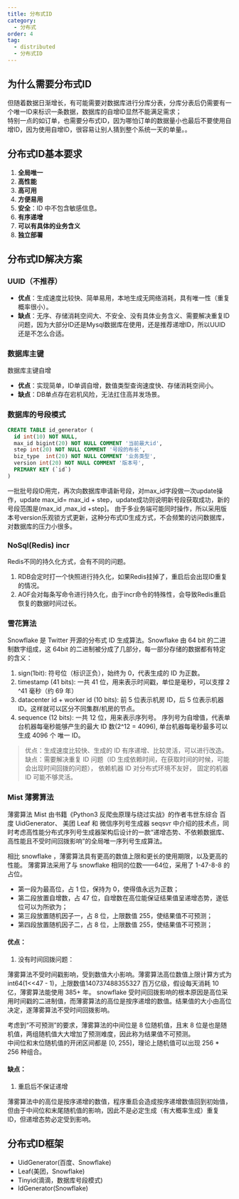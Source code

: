 ```yaml
---
title: 分布式ID
category:
  - 分布式
order: 4
tag:
  - distributed
  - 分布式ID
---
```


## 为什么需要分布式ID
但随着数据日渐增长，有可能需要对数据库进行分库分表，分库分表后仍需要有一个唯一ID来标识一条数据，数据库的自增ID显然不能满足需求；  
特别一点的如订单，也需要分布式ID，因为哪怕订单的数据量小也最后不要使用自增ID，因为使用自增ID，很容易让别人猜到整个系统一天的单量。。

## 分布式ID基本要求
1. **全局唯一**
2. **高性能**
3. **高可用**
4. **方便易用**
5. **安全**：ID 中不包含敏感信息。
6. **有序递增**
7. **可以有具体的业务含义**
8. **独立部署**

## 分布式ID解决方案
### UUID（不推荐）
- **优点**：生成速度比较快、简单易用，本地生成无网络消耗，具有唯一性（重复概率很小）。
- **缺点**：无序、存储消耗空间大、不安全、没有具体业务含义、需要解决重复ID问题，因为大部分ID还是Mysql数据库在使用，还是推荐递增ID，所以UUID还是不怎么合适。

### 数据库主键
数据库主键自增

- **优点**：实现简单，ID单调自增，数值类型查询速度快、存储消耗空间小。
- **缺点**：DB单点存在宕机风险，无法扛住高并发场景。

### 数据库的号段模式
```SQL
CREATE TABLE id_generator (
  id int(10) NOT NULL,
  max_id bigint(20) NOT NULL COMMENT '当前最大id',
  step int(20) NOT NULL COMMENT '号段的布长',
  biz_type	int(20) NOT NULL COMMENT '业务类型',
  version int(20) NOT NULL COMMENT '版本号',
  PRIMARY KEY (`id`)
) 
```
一批批号段ID用完，再次向数据库申请新号段，对max_id字段做一次update操作，update max_id= max_id + step，update成功则说明新号段获取成功，新的号段范围是(max_id ,max_id +step]。
由于多业务端可能同时操作，所以采用版本号version乐观锁方式更新，这种分布式ID生成方式，不会频繁的访问数据库，对数据库的压力小很多。

### NoSql(Redis) incr
Redis不同的持久化方式，会有不同的问题。
1. RDB会定时打一个快照进行持久化，如果Redis挂掉了，重启后会出现ID重复的情况。
2. AOF会对每条写命令进行持久化，由于incr命令的特殊性，会导致Redis重启恢复的数据时间过长。

### 雪花算法
Snowflake 是 Twitter 开源的分布式 ID 生成算法。Snowflake 由 64 bit 的二进制数字组成，这 64bit 的二进制被分成了几部分，每一部分存储的数据都有特定的含义：  
1. sign(1bit): 符号位（标识正负），始终为 0，代表生成的 ID 为正数。
2. timestamp (41 bits): 一共 41 位，用来表示时间戳，单位是毫秒，可以支撑 2 ^41 毫秒（约 69 年）
3. datacenter id + worker id (10 bits): 前 5 位表示机房 ID，后 5 位表示机器 ID。这样就可以区分不同集群/机房的节点。
4. sequence (12 bits): 一共 12 位，用来表示序列号。 序列号为自增值，代表单台机器每毫秒能够产生的最大 ID 数(2^12 = 4096), 单台机器每毫秒最多可以生成 4096 个 唯一 ID。

> 优点：生成速度比较快、生成的 ID 有序递增、比较灵活，可以进行改造。  
> 缺点：需要解决重复 ID 问题（ID 生成依赖时间，在获取时间的时候，可能会出现时间回拨的问题）， 依赖机器 ID 对分布式环境不友好， 固定的机器 ID 可能不够灵活。

### Mist 薄雾算法
薄雾算法 Mist 由书籍《Python3 反爬虫原理与绕过实战》的作者韦世东综合 百度 UidGenerator、 美团 Leaf 和 微信序列号生成器 seqsvr 中介绍的技术点，同时考虑高性能分布式序列号生成器架构后设计的一款“递增态势、不依赖数据库、高性能且不受时间回拨影响”的全局唯一序列号生成算法。  

相比 snowflake ，薄雾算法具有更高的数值上限和更长的使用期限，以及更高的性能。
薄雾算法采用了与 snowflake 相同的位数——64位，采用了 1-47-8-8 的占位。
- 第一段为最高位，占 1 位，保持为 0，使得值永远为正数；
- 第二段放置自增数，占 47 位，自增数在高位能保证结果值呈递增态势，遂低位可以为所欲为；
- 第三段放置随机因子一，占 8 位，上限数值 255，使结果值不可预测；
- 第四段放置随机因子二，占 8 位，上限数值 255，使结果值不可预测；

#### 优点：
1. 没有时间回拨问题：  

薄雾算法不受时间戳影响，受到数值大小影响。薄雾算法高位数值上限计算方式为int64(1<<47 - 1)，上限数值140737488355327 百万亿级，假设每天消耗 10 亿，薄雾算法能使用 385+ 年。
snowflake 受时间回拨影响的根本原因是高位采用时间戳的二进制值，而薄雾算法的高位是按序递增的数值。结果值的大小由高位决定，遂薄雾算法不受时间回拨影响。

考虑到“不可预测”的要求，薄雾算法的中间位是 8 位随机值，且末 8 位是也是随机值，两组随机值大大增加了预测难度，因此称为结果值不可预测。  
中间位和末位随机值的开闭区间都是 [0, 255]，理论上随机值可以出现 256 * 256 种组合。

#### 缺点：
1. 重启后不保证递增

薄雾算法中的高位是按序递增的数值，程序重启会造成按序递增数值回到初始值，但由于中间位和末尾随机值的影响，因此不是必定生成（有大概率生成）重复 ID，但递增态势必定受到影响。





## 分布式ID框架
- UidGenerator(百度、Snowflake)  
- Leaf(美团，Snowflake)  
- Tinyid(滴滴，数据库号段模式)
- IdGenerator(Snowflake)
